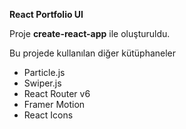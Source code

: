 **React Portfolio UI**

Proje **create-react-app** ile oluşturuldu.

Bu projede kullanılan diğer kütüphaneler

-   Particle.js
-   Swiper.js
-   React Router v6
-   Framer Motion
-   React Icons
